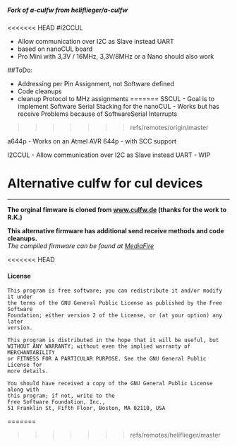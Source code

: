 ##### Fork of a-culfw from heliflieger/a-culfw

<<<<<<< HEAD
#I2CCUL 	
- Allow communication over I2C as Slave instead UART
- based on nanoCUL board
- Pro Mini with 3,3V / 16MHz, 3,3V/8MHz or a Nano should also work

##ToDo:
- Addressing per Pin Assignment, not Software defined
- Code cleanups
- cleanup Protocol to MHz assignments
=======
SSCUL - Goal is to implement Software Serial Stacking for the nanoCUL - Works but has receive Problems because of SoftwareSerial Interrupts
>>>>>>> refs/remotes/origin/master

a644p - Works on an Atmel AVR 644p - with SCC support

I2CCUL - Allow communication over I2C as Slave instead UART - WIP

# Alternative culfw for cul devices
___
**The orginal fimware is cloned from www.culfw.de (thanks for the work to R.K.)**

**This alternative firmware has additional send receive methods and code cleanups.**  
_The compiled firmware can be found at [MediaFire](https://www.mediafire.com/folder/iuf7lue8r578c/a-culfw)_

<<<<<<< HEAD
#### License
```
This program is free software; you can redistribute it and/or modify it under  
the terms of the GNU General Public License as published by the Free Software  
Foundation; either version 2 of the License, or (at your option) any later  
version.

This program is distributed in the hope that it will be useful, but  
WITHOUT ANY WARRANTY; without even the implied warranty of MERCHANTABILITY  
or FITNESS FOR A PARTICULAR PURPOSE. See the GNU General Public License for  
more details.

You should have received a copy of the GNU General Public License along with  
this program; if not, write to the  
Free Software Foundation, Inc.,  
51 Franklin St, Fifth Floor, Boston, MA 02110, USA
```
=======

>>>>>>> refs/remotes/heliflieger/master
